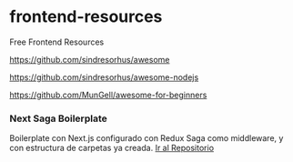 # frontend-resources
Free Frontend Resources

https://github.com/sindresorhus/awesome

https://github.com/sindresorhus/awesome-nodejs

https://github.com/MunGell/awesome-for-beginners

### Next Saga Boilerplate
Boilerplate con Next.js configurado con Redux Saga como middleware, y con estructura de carpetas ya creada.
[Ir al Repositorio](https://github.com/josealvaradoo/next-saga-boilerplate)